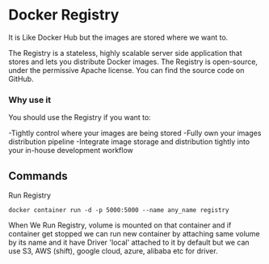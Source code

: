 # Docker Registry

It is Like Docker Hub but the images are stored where we want to.

The Registry is a stateless, highly scalable server side application that stores and lets you distribute Docker images. The Registry is open-source, under the permissive Apache license. You can find the source code on GitHub.

### Why use it

You should use the Registry if you want to:

-Tightly control where your images are being stored
-Fully own your images distribution pipeline
-Integrate image storage and distribution tightly into your in-house development workflow

## Commands

Run Registry

`docker container run -d -p 5000:5000 --name any_name registry`

When We Run Registry, volume is mounted on that container and if container get stopped we can run new container by attaching same volume by its name and it have Driver 'local' attached to it by default but we can use S3, AWS (shift), google cloud, azure, alibaba etc for driver.
